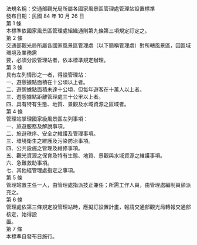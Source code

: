 法規名稱：交通部觀光局所屬各國家風景區管理處管理站設置標準  
發布日期：民國 84 年 10 月 26 日  
第 1 條  
本標準依國家風景區管理處組織通則第九條第三項規定訂定之。  
第 2 條  
交通部觀光局所屬各國家風景區管理處（以下簡稱管理處）對所轄風景區，因區域環境及業務需  
要，必須分設管理站者，依本標準規定辦理。  
第 3 條  
具有左列情形之一者，得設管理站：  
一、遊憩據點面積在十公頃以上者。  
二、遊憩據點面積未達十公頃，但每年遊客在十萬人以上者。  
三、遊憩據點距離管理處三十公里以上者。  
四、具有特有生態、地質、景觀及水域資源之區域者。  
第 4 條  
管理站掌理國家級風景區左列事項：  
一、旅遊服務及解說事項。  
二、旅遊秩序、安全之維護及管理事項。  
三、環境衛生之維護及污染防治事項。  
四、公共設施之管理及維修事項。  
五、觀光資源之保育及特有生態、地質、景觀與水域資源之維護事項。  
六、急難救助事項。  
七、其他經管理處指定之事項。  
第 5 條  
管理站置主任一人，由管理處指派技正兼任；所需工作人員，由管理處編制員額派充之。  
第 6 條  
管理處依第三條規定設管理站時，應擬訂設置計畫，報請交通部觀光局轉報交通部核定，始得設  
置。  
第 7 條  
本標準自發布日施行。  


